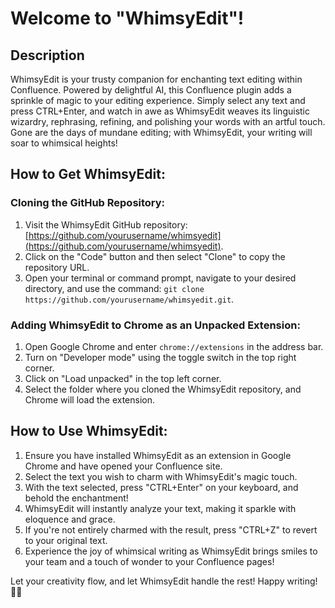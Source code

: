 # Welcome to "WhimsyEdit"!

## Description
WhimsyEdit is your trusty companion for enchanting text editing within Confluence. Powered by delightful AI, this Confluence plugin adds a sprinkle of magic to your editing experience. Simply select any text and press CTRL+Enter, and watch in awe as WhimsyEdit weaves its linguistic wizardry, rephrasing, refining, and polishing your words with an artful touch. Gone are the days of mundane editing; with WhimsyEdit, your writing will soar to whimsical heights!

## How to Get WhimsyEdit:

### Cloning the GitHub Repository:
1. Visit the WhimsyEdit GitHub repository: [https://github.com/yourusername/whimsyedit](https://github.com/yourusername/whimsyedit).
2. Click on the "Code" button and then select "Clone" to copy the repository URL.
3. Open your terminal or command prompt, navigate to your desired directory, and use the command: `git clone https://github.com/yourusername/whimsyedit.git`.

### Adding WhimsyEdit to Chrome as an Unpacked Extension:
1. Open Google Chrome and enter `chrome://extensions` in the address bar.
2. Turn on "Developer mode" using the toggle switch in the top right corner.
3. Click on "Load unpacked" in the top left corner.
4. Select the folder where you cloned the WhimsyEdit repository, and Chrome will load the extension.

## How to Use WhimsyEdit:

1. Ensure you have installed WhimsyEdit as an extension in Google Chrome and have opened your Confluence site.
2. Select the text you wish to charm with WhimsyEdit's magic touch.
3. With the text selected, press "CTRL+Enter" on your keyboard, and behold the enchantment!
4. WhimsyEdit will instantly analyze your text, making it sparkle with eloquence and grace.
5. If you're not entirely charmed with the result, press "CTRL+Z" to revert to your original text.
6. Experience the joy of whimsical writing as WhimsyEdit brings smiles to your team and a touch of wonder to your Confluence pages!

Let your creativity flow, and let WhimsyEdit handle the rest! Happy writing! 🌟✨